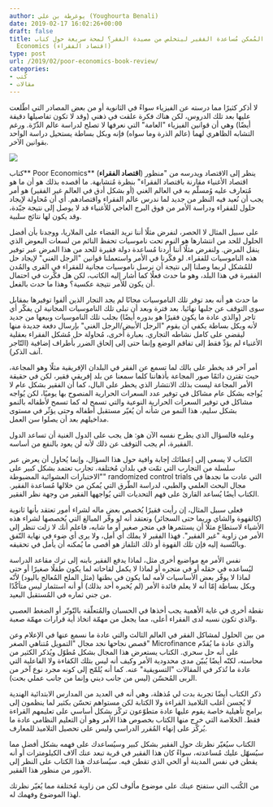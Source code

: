 ```yaml
---
author: يوغرطة بن علي (Youghourta Benali)
date: 2019-02-17 16:02:26+00:00
draft: false
title: هل من المُمكن مُساعدة الفقير ليتخلص من مصيدة الفقر؟ لمحة سريعة حول كتاب Poor
  Economics (اقتصاد الفقراء)
type: post
url: /2019/02/poor-economics-book-review/
categories:
- كُتب
- مقالات
---
```


لا أذكر كثيرًا مما درسته عن الفيزياء سواءً في الثانوية أو من بعض المصادر التي اطّلعت عليها بعد تلك الدروس، لكن هناك فكرة علقت في ذهني (وقد لا تكون تفاصيلها دقيقة أيضًا) وهي أن قوانين الفيزياء "العامة" التي نعرفها لا تصلح لدراسة عالم الذّرّة. ورغم التشابه الظاهري لهما (عالم الذرة وما سواه) فإنه وبكل بساطة يستحيل دراسة الواحد بقوانين الآخر.




[![](http://www.it-scoop.com/wp-content/uploads/2019/02/Poor-economics.jpg)
](http://www.it-scoop.com/2019/02/poor-economics-book-review/poor-economics/)




كتاب** Poor Economics** (**اقتصاد الفقراء**) ينظر إلى الاقتصاد ويدرسه من "منظور اقتصاد الأغنياء مقارنة باقتصاد الفقراء" بنظرة مُتشابهة. ما أقصده بذلك هو أن ما هو مُتعارف عليه وُمسلّم به في العالم الغني (أو بشكل أدق في العالم غير الفقير) هو أمر يجب أن نُعيد فيه النظر من جديد لما ندرس عالم الفقراء واقتصادهم. أي أن مُحاولة لإيجاد حلول للفقراء ودراسة الأمر من فوق البرج العاجي للأغنياء قد لا يوصل إلى نتيجة جيّدة، وقد يكون لها نتائج سلبية.




على سبيل المثال لا الحصر، لنفرض مثلًا أننا نريد القضاء على الملاريا، ووجدنا بأن أفضل الحلول للحد من انتشارها هو النوم تحت ناموسيات تحفظ النائم من لسعات البعوض الذي ينقل المرض. ولنفرض مثلًا أننا أردنا مُساعدة دولة فقيرة للحد من هذا المرض عبر توفير هذه الناموسيات للفقراء. لو فكّرنا في الأمر واستعملنا قوانين "الرجل الغني" لإيجاد حل للمُشكل لربما وصلنا إلى نتيجة أن نرسل ناموسيات مجانية للفقراء في القرى والمُدن الفقيرة في هذا البلد، وهو ما حدث فعلًا كما أشار إليه الكاتب، لكن هل فكّرت في احتمال أن يكون للأمر نتيجة عكسية؟ وهذا ما حدث بالفعل.




ما حدث هو أنه بعد توفر تلك الناموسيات مجانًا لم يجد التجار الذين ألفوا توفيرها بمقابل سوى التوقف عن جلبها نهائيا. بعد فترة وبعد أن تبلى تلك الناموسيات المجانية لن يفكّر أي تاجر (والذي عادة ما يكون فقيرًا هو بدوره أيضًا) بجلب تلك الناموسيات وبيعها من جديد لأنه وبكل بساطة يكفي أن يقوم "الرجل الأبيض/الرجل الغني" بإرسال دفعة جديدة منها ليقضي على كامل نشاطه التجاري. بعبارة أخرى، مُحاولة حل مُشكل الفقراء بعقلية الأغنياء لم يؤدِّ فقط إلى تفاقم الوضع وإنما حتى إلى إلحاق الضرر بأطراف إضافية (التّاجر آنف الذكر).




أمر آخر قد يخطر على بالك لما تسمع عن الفقر في البلدان الإفريقية مثلًا وهو المجاعة، حيث تقترن دائمًا صور المجاعة بأذهاننا كلما سمعنا عن بلد إفريقي فقير، لكن في حقيقة الأمر المجاعة ليست بذلك الانتشار الذي يخطر على البال، كما أن الفقير بشكل عام لا يُواجه بشكل عام مشاكل في توفير عدد السعرات الحرارية المنصوح بها يوميًا، لكن يُواجه مشاكل في توفير السعرات الحرارية النوعية والتي تسمح له كما تسمح لأطفاله بالنمو بشكل سليم، هذا النمو من شأنه أن يُغيّر مستقبل أطفاله وحتى يؤثّر في مستوى مداخيلهم بعد أن يصلوا سن العمل.




وعليه فالسؤال الذي يطرح نفسه الآن هو: هل يجب على الدول الغنية أن تساعد الدول الفقيرة، أم يجب التوقف عن ذلك لأنه لن يعود بالنفع من أساسه.




الكتاب لا يسعى إلى إعطائك إجابة وافية حول هذا السؤال، وإنما يُحاول أن يعرض عبر سلسلة من التجارب التي تمّت في بلدان مُختلفة، تجارب تعتمد بشكل كبير على "الاختبارات العشوائية المضبوطة" randomized control trials التي عادت ما نجدها في مجال البحث العلمي والطبي، لدراسة الطّرق التي يُمكن من خلالها مُساعدة الفقير. الكتاب أيضًا يُساعد القارئ على فهم التحديات التي يُواجهها الفقير من وجهة نظر الفقير.




فعلى سبيل المثال، إن رأيت فقيرًا يُخصص بعض ماله لشراء أمور تعتقد بأنها ثانوية (كالقهوة والشاي وربما حتى السجائر) وتعتقد أنه لو وفّر المبالغ التي يُخصصها لشراء هذه الأشياء لاستطاع مثلًا أن يستثمرها في متجر صغير أو ما شابه، فاعلم أنك لا زلت تنظر إلى الأمر من زاوية "غير الفقير". فهذا الفقير لا يملك أي أمل، ولا يرى أي ضوء في نهاية النّفق وبالنّسبة إليه فإن تلك القهوة أو ذلك التلفاز هو أقصى ما يُمكنه أن يأمل في تحقيقه.




نفس الأمر مع مواضيع أخرى مثل، لماذا يدفع الفقير بابنه إلى ترك مقاعد الدراسة ليُساعده في حقله أو في متجره أو لماذا لا يكمل لقاحاته لما يكون طفلًا صغيرًا أو حتى لماذا لا يوفّر بعض الأساسيات لأمه لما يكون في بطنها (مثل الملح المُعالج باليود) لأنّه وبكل بساطة إمّا أنه لا يعلم فائدة الأمر (لم يُخبره أحد بذلك) أو أنه استثمار ليس متأكّدًا من جني ثماره في المُستقبل البعيد.




نقطة أخرى في غاية الأهمية يجب أخذها في الحسبان والمُتعلّقة بالتّوتّر أو الضغط العصبي والذي تكون نسبه لدى الفقراء أعلى، مما يجعل من مهمّة اتخاذ أية قرارات مهمّة صعبة.




من بين الحلول لمشاكل الفقر في العالم الثالث والتي عادة ما نسمع عنها في الإعلام وعن قصص نجاحها نجد مجال "التمويل مُتناهي الصغر" Microfinance والذي عادة ما يُقدّم على أنه حل سحري. الكتاب يستعرض هذا المجال بشكل مُطوّل ويُذكر الكثير من محاسنه، لكنّه أيضًا يُبيّن مدى محدودية الأمر وكيف أنه ليس بتلك الكفاءة ولا الفاعلية التي عادة ما تُذكر في المقالات "التسويقية" عنه. كما أنه يُلمّح إلى كونه مجرد نوع آخر من الربى المُحسّن (ليس من جانب ديني وإنما من جانب عملي بحت).




ذكر الكتاب أيضًا تجربة بدت لي مُذهلة، وهي أنه في العديد من المدارس الابتدائية الهندية لا يُحسن أغلب التلاميذ القراءة ولا الكتابة لكن مستواهم تحسّن بكثير لما ينظمون إلى برامج تأهيلية خاصة يقوم عليها عادة متطوّعون تركّز بشكل أساسي على تعليمهم القراءة فقط. الخلاصة التي خرج منها الكتاب بخصوص هذا الأمر وهو أن التعليم النظامي عادة ما يُركّز على إنهاء المُقرر الدراسي وليس على تحصيل التلاميذ للمعارف.




الكتاب سيُغيّر نظرتك حول الفقير بشكل كبير وسيُساعدك على فهمه بشكل أفضل مما سيُسهّل عليك مُساعدته، سواءً كان هذا الفقير في قرية تبعد عنك آلاف الكيلومترات أو أنه يقطن في نفس المدينة أو الحي الذي تقطن فيه. سيُساعدك هذا الكتاب على النظر إلى الأمور من منظور هذا الفقير.




من الكُتب التي ستفتح عينك على موضوع مألوف لكن من زاوية مُختلفة مما يُغيّر نظرتك لهذا الموضوع وفهمك له.
